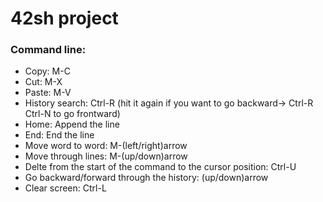 # 42sh project

### Command line:

*	Copy: M-C
*	Cut: M-X
*	Paste: M-V
*	History search: Ctrl-R (hit it again if you want to go backward-> Ctrl-R Ctrl-N to go frontward)
*	Home: Append the line
*	End: End the line
*	Move word to word: M-(left/right)arrow
*	Move through lines: M-(up/down)arrow
*	Delte from the start of the command to the cursor position: Ctrl-U
*	Go backward/forward through the history: (up/down)arrow
*	Clear screen: Ctrl-L